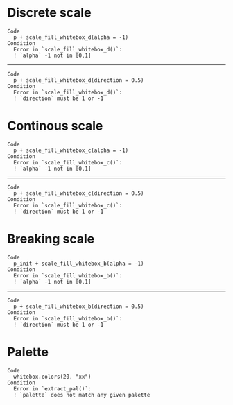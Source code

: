 # Discrete scale

    Code
      p + scale_fill_whitebox_d(alpha = -1)
    Condition
      Error in `scale_fill_whitebox_d()`:
      ! `alpha` -1 not in [0,1]

---

    Code
      p + scale_fill_whitebox_d(direction = 0.5)
    Condition
      Error in `scale_fill_whitebox_d()`:
      ! `direction` must be 1 or -1

# Continous scale

    Code
      p + scale_fill_whitebox_c(alpha = -1)
    Condition
      Error in `scale_fill_whitebox_c()`:
      ! `alpha` -1 not in [0,1]

---

    Code
      p + scale_fill_whitebox_c(direction = 0.5)
    Condition
      Error in `scale_fill_whitebox_c()`:
      ! `direction` must be 1 or -1

# Breaking scale

    Code
      p_init + scale_fill_whitebox_b(alpha = -1)
    Condition
      Error in `scale_fill_whitebox_b()`:
      ! `alpha` -1 not in [0,1]

---

    Code
      p + scale_fill_whitebox_b(direction = 0.5)
    Condition
      Error in `scale_fill_whitebox_b()`:
      ! `direction` must be 1 or -1

# Palette

    Code
      whitebox.colors(20, "xx")
    Condition
      Error in `extract_pal()`:
      ! `palette` does not match any given palette

